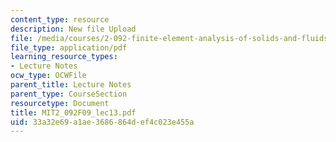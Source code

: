 ```yaml
---
content_type: resource
description: New file Upload
file: /media/courses/2-092-finite-element-analysis-of-solids-and-fluids-i-fall-2009/33a32e69a1ae3686864def4c023e455a_MIT2_092F09_lec13.pdf
file_type: application/pdf
learning_resource_types:
- Lecture Notes
ocw_type: OCWFile
parent_title: Lecture Notes
parent_type: CourseSection
resourcetype: Document
title: MIT2_092F09_lec13.pdf
uid: 33a32e69-a1ae-3686-864d-ef4c023e455a
---
```


